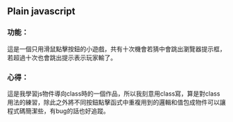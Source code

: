 ## Plain javascript

### 功能：
這是一個只用滑鼠點擊按鈕的小遊戲，共有十次機會若猜中會跳出瀏覽器提示框，若超過十次也會跳出提示表示玩家輸了。

### 心得：
這是我學習js物件導向class時的一個作品，所以我刻意用class寫，算是對class用法的練習，除此之外將不同按鈕點擊函式中重複用到的邏輯和值包成物件可以讓程式碼簡潔些，有bug的話也好追蹤。

